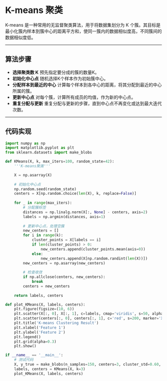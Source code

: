 # K-means 聚类

K-means 是一种常用的无监督聚类算法，用于将数据集划分为 K 个簇。其目标是最小化簇内样本到簇中心的距离平方和，使同一簇内的数据相似度高，不同簇间的数据相似度低。

---

## 算法步骤

- **选择聚类数 K**
  预先指定要分成的簇的数量K。
- **初始化中心点**
  随机选择K个样本作为初始簇中心。
- **分配样本到最近的中心**
  计算每个样本到各中心的距离，将其分配到最近的中心所属的簇。
- **更新中心点**
  对每个簇，计算所有成员的均值，作为新的中心点。
- **重复分配与更新**
  重复分配与更新的步骤，直到中心点不再变化或达到最大迭代次数。

---

## 代码实现

```python
import numpy as np
import matplotlib.pyplot as plt
from sklearn.datasets import make_blobs

def KMeans(X, k, max_iters=100, random_state=42):
    '''K-means聚类'''

    X = np.asarray(X)
    
    # 初始化中心点
    np.random.seed(random_state)
    centers = X[np.random.choice(len(X), k, replace=False)]
    
    for _ in range(max_iters):
        # 分配簇标签
        distances = np.linalg.norm(X[:, None] - centers, axis=2)
        labels = np.argmin(distances, axis=1)
        
        # 更新中心点，处理空簇
        new_centers = []
        for i in range(k):
            cluster_points = X[labels == i]
            if len(cluster_points) > 0:
                new_centers.append(cluster_points.mean(axis=0))
            else:
                new_centers.append(X[np.random.randint(len(X))])
        new_centers = np.asarray(new_centers)
        
        # 检查收敛
        if np.allclose(centers, new_centers):
            break
        centers = new_centers
    
    return labels, centers

def plot_KMeans(X, labels, centers):
    plt.figure(figsize=(10, 6))
    plt.scatter(X[:, 0], X[:, 1], c=labels, cmap='viridis', s=50, alpha=0.7)
    plt.scatter(centers[:, 0], centers[:, 1], c='red', s=200, marker='X', edgecolors='black', linewidth=2, label='Centers')
    plt.title('K-means Clustering Result')
    plt.xlabel('Feature 1')
    plt.ylabel('Feature 2')
    plt.legend()
    plt.grid(alpha=0.3)
    plt.show()

if __name__ == '__main__':
    # 测试代码
    X, y_true = make_blobs(n_samples=150, centers=3, cluster_std=0.60, random_state=42)
    labels, centers = KMeans(X, k=3)
    plot_KMeans(X, labels, centers)
```

